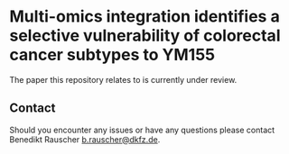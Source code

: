 # Multi-omics integration identifies a selective vulnerability of colorectal cancer subtypes to YM155

The paper this repository relates to is currently under review.

## Contact

Should you encounter any issues or have any questions please contact Benedikt Rauscher <b.rauscher@dkfz.de>.

